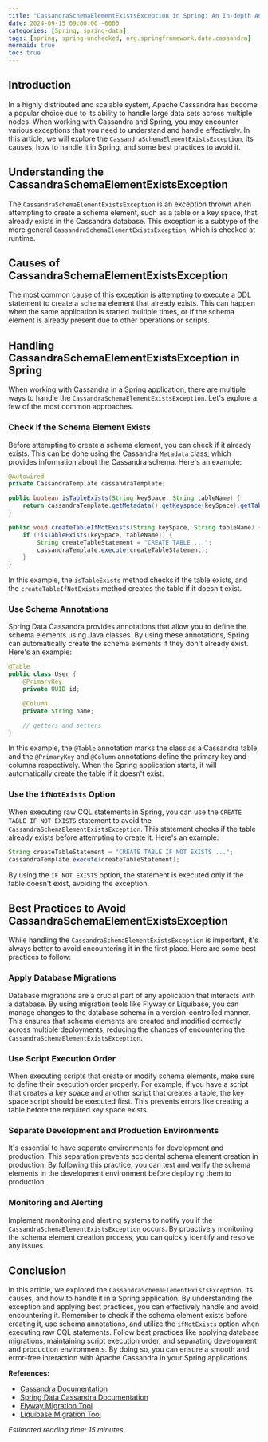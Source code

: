 ```yaml
---
title: "CassandraSchemaElementExistsException in Spring: An In-depth Analysis"
date: 2024-09-15 09:00:00 -0000
categories: [Spring, spring-data]
tags: [spring, spring-unchecked, org.springframework.data.cassandra]
mermaid: true
toc: true
---
```



## Introduction

In a highly distributed and scalable system, Apache Cassandra has become a popular choice due to its ability to handle large data sets across multiple nodes. When working with Cassandra and Spring, you may encounter various exceptions that you need to understand and handle effectively. In this article, we will explore the `CassandraSchemaElementExistsException`, its causes, how to handle it in Spring, and some best practices to avoid it.

## Understanding the CassandraSchemaElementExistsException

The `CassandraSchemaElementExistsException` is an exception thrown when attempting to create a schema element, such as a table or a key space, that already exists in the Cassandra database. This exception is a subtype of the more general `CassandraSchemaElementExistsException`, which is checked at runtime.

## Causes of CassandraSchemaElementExistsException

The most common cause of this exception is attempting to execute a DDL statement to create a schema element that already exists. This can happen when the same application is started multiple times, or if the schema element is already present due to other operations or scripts.

## Handling CassandraSchemaElementExistsException in Spring

When working with Cassandra in a Spring application, there are multiple ways to handle the `CassandraSchemaElementExistsException`. Let's explore a few of the most common approaches.

### Check if the Schema Element Exists

Before attempting to create a schema element, you can check if it already exists. This can be done using the Cassandra `Metadata` class, which provides information about the Cassandra schema. Here's an example:

```java
@Autowired
private CassandraTemplate cassandraTemplate;

public boolean isTableExists(String keySpace, String tableName) {
    return cassandraTemplate.getMetadata().getKeyspace(keySpace).getTable(tableName) != null;
}

public void createTableIfNotExists(String keySpace, String tableName) {
    if (!isTableExists(keySpace, tableName)) {
        String createTableStatement = "CREATE TABLE ...";
        cassandraTemplate.execute(createTableStatement);
    }
}
```

In this example, the `isTableExists` method checks if the table exists, and the `createTableIfNotExists` method creates the table if it doesn't exist.

### Use Schema Annotations

Spring Data Cassandra provides annotations that allow you to define the schema elements using Java classes. By using these annotations, Spring can automatically create the schema elements if they don't already exist. Here's an example:

```java
@Table
public class User {
    @PrimaryKey
    private UUID id;

    @Column
    private String name;

    // getters and setters
}
```

In this example, the `@Table` annotation marks the class as a Cassandra table, and the `@PrimaryKey` and `@Column` annotations define the primary key and columns respectively. When the Spring application starts, it will automatically create the table if it doesn't exist.

### Use the `ifNotExists` Option

When executing raw CQL statements in Spring, you can use the `CREATE TABLE IF NOT EXISTS` statement to avoid the `CassandraSchemaElementExistsException`. This statement checks if the table already exists before attempting to create it. Here's an example:

```java
String createTableStatement = "CREATE TABLE IF NOT EXISTS ...";
cassandraTemplate.execute(createTableStatement);
```

By using the `IF NOT EXISTS` option, the statement is executed only if the table doesn't exist, avoiding the exception.

## Best Practices to Avoid CassandraSchemaElementExistsException

While handling the `CassandraSchemaElementExistsException` is important, it's always better to avoid encountering it in the first place. Here are some best practices to follow:

### Apply Database Migrations

Database migrations are a crucial part of any application that interacts with a database. By using migration tools like Flyway or Liquibase, you can manage changes to the database schema in a version-controlled manner. This ensures that schema elements are created and modified correctly across multiple deployments, reducing the chances of encountering the `CassandraSchemaElementExistsException`.

### Use Script Execution Order

When executing scripts that create or modify schema elements, make sure to define their execution order properly. For example, if you have a script that creates a key space and another script that creates a table, the key space script should be executed first. This prevents errors like creating a table before the required key space exists.

### Separate Development and Production Environments

It's essential to have separate environments for development and production. This separation prevents accidental schema element creation in production. By following this practice, you can test and verify the schema elements in the development environment before deploying them to production.

### Monitoring and Alerting

Implement monitoring and alerting systems to notify you if the `CassandraSchemaElementExistsException` occurs. By proactively monitoring the schema element creation process, you can quickly identify and resolve any issues.

## Conclusion

In this article, we explored the `CassandraSchemaElementExistsException`, its causes, and how to handle it in a Spring application. By understanding the exception and applying best practices, you can effectively handle and avoid encountering it. Remember to check if the schema element exists before creating it, use schema annotations, and utilize the `ifNotExists` option when executing raw CQL statements. Follow best practices like applying database migrations, maintaining script execution order, and separating development and production environments. By doing so, you can ensure a smooth and error-free interaction with Apache Cassandra in your Spring applications.

**References:**

- [Cassandra Documentation](https://cassandra.apache.org/doc/latest/)
- [Spring Data Cassandra Documentation](https://docs.spring.io/spring-data/cassandra/docs/current/reference/html/)
- [Flyway Migration Tool](https://flywaydb.org/)
- [Liquibase Migration Tool](https://www.liquibase.org/)

*Estimated reading time: 15 minutes*